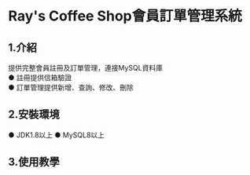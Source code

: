 <h1>Ray's Coffee Shop會員訂單管理系統</h1>
<h2>1.介紹</br></h2>
提供完整會員註冊及訂單管理，連接MySQL資料庫</br>
● 註冊提供信箱驗證</br>
● 訂單管理提供新增、查詢、修改、刪除</br>
<h2>2.安裝環境</br></h2>
● JDK1.8以上
● MySQL8以上
<h2>3.使用教學</br></h2>
